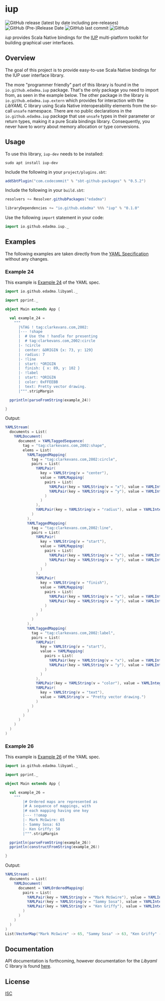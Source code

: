iup
====

![GitHub release (latest by date including pre-releases)](https://img.shields.io/github/v/release/edadma/iup?include_prereleases) ![GitHub (Pre-)Release Date](https://img.shields.io/github/release-date-pre/edadma/iup) ![GitHub last commit](https://img.shields.io/github/last-commit/edadma/iup) ![GitHub](https://img.shields.io/github/license/edadma/iup)

*iup* provides Scala Native bindings for the [IUP](https://www.tecgraf.puc-rio.br/iup/) multi-platform toolkit for building graphical user interfaces.

Overview
--------

The goal of this project is to provide easy-to-use Scala Native bindings for the IUP user interface library.

The more "programmer friendly" part of this library is found in the `io.github.edadma.iup` package. That's the only
package you need to import from, as seen in the example below. The other package in the library
is `io.github.edadma.iup.extern` which provides for interaction with the *LibYAML* C library using Scala Native
interoperability elements from the so-call `unsafe` namespace. There are no public declarations in
the `io.github.edadma.iup` package that use `unsafe` types in their parameter or return types, making it a pure
Scala bindings library. Consequently, you never have to worry about memory allocation or type conversions.

Usage
-----

To use this library, `iup-dev` needs to be installed:

```shell
sudo apt install iup-dev
```

Include the following in your `project/plugins.sbt`:

```sbt
addSbtPlugin("com.codecommit" % "sbt-github-packages" % "0.5.2")

```

Include the following in your `build.sbt`:

```sbt
resolvers += Resolver.githubPackages("edadma")

libraryDependencies += "io.github.edadma" %%% "iup" % "0.1.0"

```

Use the following `import` statement in your code:

```scala
import io.github.edadma.iup._

```

Examples
--------

The following examples are taken directly from the [YAML Specification](https://yaml.org/spec/1.2.1/) without any changes.

### Example 24

This example is [Example 24](https://yaml.org/spec/1.2.1/#id2761292) of the YAML spec.

```scala
import io.github.edadma.libyaml._

import pprint._

object Main extends App {

  val example_24 =
    """
      |%TAG ! tag:clarkevans.com,2002:
      |--- !shape
      |  # Use the ! handle for presenting
      |  # tag:clarkevans.com,2002:circle
      |- !circle
      |  center: &ORIGIN {x: 73, y: 129}
      |  radius: 7
      |- !line
      |  start: *ORIGIN
      |  finish: { x: 89, y: 102 }
      |- !label
      |  start: *ORIGIN
      |  color: 0xFFEEBB
      |  text: Pretty vector drawing.
      |""".stripMargin

  pprintln(parseFromString(example_24))

}
```

Output:

```scala
YAMLStream(
  documents = List(
    YAMLDocument(
      document = YAMLTaggedSequence(
        tag = "tag:clarkevans.com,2002:shape",
        elems = List(
          YAMLTaggedMapping(
            tag = "tag:clarkevans.com,2002:circle",
            pairs = List(
              YAMLPair(
                key = YAMLString(v = "center"),
                value = YAMLMapping(
                  pairs = List(
                    YAMLPair(key = YAMLString(v = "x"), value = YAMLInteger(v = 73)),
                    YAMLPair(key = YAMLString(v = "y"), value = YAMLInteger(v = 129))
                  )
                )
              ),
              YAMLPair(key = YAMLString(v = "radius"), value = YAMLInteger(v = 7))
            )
          ),
          YAMLTaggedMapping(
            tag = "tag:clarkevans.com,2002:line",
            pairs = List(
              YAMLPair(
                key = YAMLString(v = "start"),
                value = YAMLMapping(
                  pairs = List(
                    YAMLPair(key = YAMLString(v = "x"), value = YAMLInteger(v = 73)),
                    YAMLPair(key = YAMLString(v = "y"), value = YAMLInteger(v = 129))
                  )
                )
              ),
              YAMLPair(
                key = YAMLString(v = "finish"),
                value = YAMLMapping(
                  pairs = List(
                    YAMLPair(key = YAMLString(v = "x"), value = YAMLInteger(v = 89)),
                    YAMLPair(key = YAMLString(v = "y"), value = YAMLInteger(v = 102))
                  )
                )
              )
            )
          ),
          YAMLTaggedMapping(
            tag = "tag:clarkevans.com,2002:label",
            pairs = List(
              YAMLPair(
                key = YAMLString(v = "start"),
                value = YAMLMapping(
                  pairs = List(
                    YAMLPair(key = YAMLString(v = "x"), value = YAMLInteger(v = 73)),
                    YAMLPair(key = YAMLString(v = "y"), value = YAMLInteger(v = 129))
                  )
                )
              ),
              YAMLPair(key = YAMLString(v = "color"), value = YAMLInteger(v = 16772795)),
              YAMLPair(
                key = YAMLString(v = "text"),
                value = YAMLString(v = "Pretty vector drawing.")
              )
            )
          )
        )
      )
    )
  )
)
```

### Example 26

This example is [Example 26](https://yaml.org/spec/1.2.1/#id2761292) of the YAML spec.

```scala
import io.github.edadma.libyaml._

import pprint._

object Main extends App {

  val example_26 =
    """
        |# Ordered maps are represented as
        |# A sequence of mappings, with
        |# each mapping having one key
        |--- !!omap
        |- Mark McGwire: 65
        |- Sammy Sosa: 63
        |- Ken Griffy: 58
        |""".stripMargin

  pprintln(parseFromString(example_26))
  pprintln(constructFromString(example_26))

}

```

Output:

```scala
YAMLStream(
  documents = List(
    YAMLDocument(
      document = YAMLOrderedMapping(
        pairs = List(
          YAMLPair(key = YAMLString(v = "Mark McGwire"), value = YAMLInteger(v = 65)),
          YAMLPair(key = YAMLString(v = "Sammy Sosa"), value = YAMLInteger(v = 63)),
          YAMLPair(key = YAMLString(v = "Ken Griffy"), value = YAMLInteger(v = 58))
        )
      )
    )
  )
)
List(VectorMap("Mark McGwire" -> 65, "Sammy Sosa" -> 63, "Ken Griffy" -> 58))
```

Documentation
-------------

API documentation is forthcoming, however documentation for the *Libyaml* C library is
found [here](https://pyyaml.org/wiki/PyYAMLDocumentation).

License
-------

[ISC](https://github.com/edadma/iup/blob/main/LICENSE)
